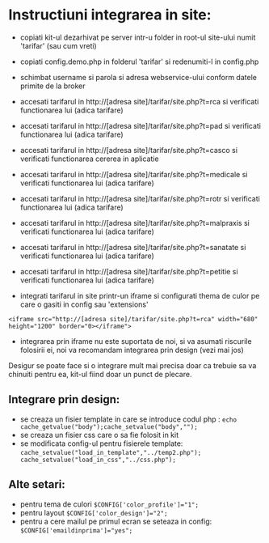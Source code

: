 # Instructiuni integrarea in site:

- copiati kit-ul dezarhivat pe server intr-u folder in root-ul site-ului numit 'tarifar' (sau cum vreti)

- copiati config.demo.php in folderul 'tarifar' si redenumiti-l in config.php

- schimbat username si parola si adresa webservice-ului conform datele primite de la broker

- accesati tarifarul in http://[adresa site]/tarifar/site.php?t=rca si verificati functionarea lui (adica tarifare)

- accesati tarifarul in http://[adresa site]/tarifar/site.php?t=pad si verificati functionarea lui (adica tarifare)

- accesati tarifarul in http://[adresa site]/tarifar/site.php?t=casco si verificati functionarea cererea in aplicatie

- accesati tarifarul in http://[adresa site]/tarifar/site.php?t=medicale si verificati functionarea lui (adica tarifare)

- accesati tarifarul in http://[adresa site]/tarifar/site.php?t=rotr si verificati functionarea lui (adica tarifare)

- accesati tarifarul in http://[adresa site]/tarifar/site.php?t=malpraxis si verificati functionarea lui (adica tarifare)

- accesati tarifarul in http://[adresa site]/tarifar/site.php?t=sanatate si verificati functionarea lui (adica tarifare)

- accesati tarifarul in http://[adresa site]/tarifar/site.php?t=petitie si verificati functionarea lui (adica tarifare)

- integrati tarifarul in site printr-un iframe si configurati thema de culor pe care o gasiti in config sau 'extensions'

`` <iframe src="http://[adresa site]/tarifar/site.php?t=rca" width="680" height="1200" border="0></iframe"> ``

- integrarea prin iframe nu este suportata de noi, si va asumati riscurile folosirii ei, noi va recomandam integrarea prin design (vezi mai jos)

Desigur se poate face si o integrare mult mai precisa doar ca trebuie sa va chinuiti pentru ea, kit-ul fiind doar un punct de plecare.

## Integrare prin design:
- se creaza un fisier template in care se introduce codul php :
    `` echo cache_getvalue("body");cache_setvalue("body",""); ``
- se creaza un fisier css care o sa fie folosit in kit
- se modificata config-ul pentru fisierele template:
    `` cache_setvalue("load_in_template","../temp2.php"); cache_setvalue("load_in_css","../css.php"); ``

## Alte setari:
- pentru tema de culori
    `` $CONFIG['color_profile']="1"; ``
- pentru layout
    `` $CONFIG['color_design']="2"; ``
- pentru a cere mailul pe primul ecran se seteaza in config:
    `` $CONFIG['emaildinprima']="yes"; ``

